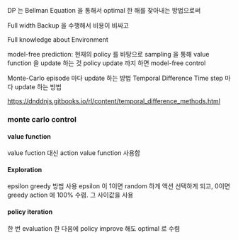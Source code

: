 DP 는  Bellman Equation 을 통해서   optimal 한 해를 찾아내는 방법으로써

 Full width Backup 을 수행해서   비용이 비싸고

 Full knowledge about Environment



 model-free prediction: 현재의  policy 를 바탕으로  sampling  을 통해  value function 을  update 하는 것
policy update 까지 하면  model-free control


Monte-Carlo
episode 마다  update 하는 방법
Temporal Difference
 Time step 마다 update 하는 방법

https://dnddnjs.gitbooks.io/rl/content/temporal_difference_methods.html

### monte carlo control

#### value function
 value fuction 대신 action value function   사용함

####  Exploration

   epsilon greedy  방법 사용
 epsilon 이 1이면  random 하게 액션 선택하게 되고, 0이면  greedy action 에 100%   수렴. 그 사이값을 사용

####  policy iteration
 한 번  evaluation 한 다음에 policy improve 해도 optimal 로 수렴
